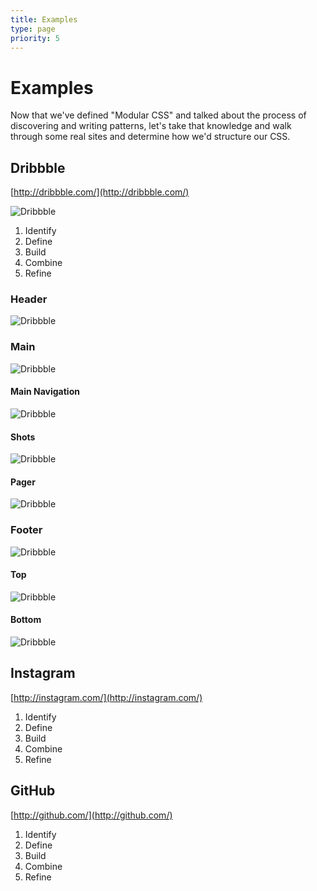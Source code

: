 ```yaml
---
title: Examples
type: page
priority: 5
---
```


Examples
========

Now that we've defined "Modular CSS" and talked about the process of discovering and writing patterns, let's take that knowledge and walk through some real sites and determine how we'd structure our CSS.

Dribbble
--------
[http://dribbble.com/](http://dribbble.com/)

![Dribbble](examples-dribbble.png)

1. Identify
2. Define
3. Build
4. Combine
5. Refine

### Header

![Dribbble](examples-dribbble-header.png)

### Main

![Dribbble](examples-dribbble-main.png)

#### Main Navigation

![Dribbble](examples-dribbble-main-nav.png)

#### Shots

![Dribbble](examples-dribbble-main-shot.png)

#### Pager

![Dribbble](examples-dribbble-main-pager.png)

### Footer

![Dribbble](examples-dribbble-footer.png)

#### Top

![Dribbble](examples-dribbble-footer-top.png)

#### Bottom

![Dribbble](examples-dribbble-footer-bottom.png)

Instagram
---------
[http://instagram.com/](http://instagram.com/)

1. Identify
2. Define
3. Build
4. Combine
5. Refine

GitHub
------
[http://github.com/](http://github.com/)

1. Identify
2. Define
3. Build
4. Combine
5. Refine

